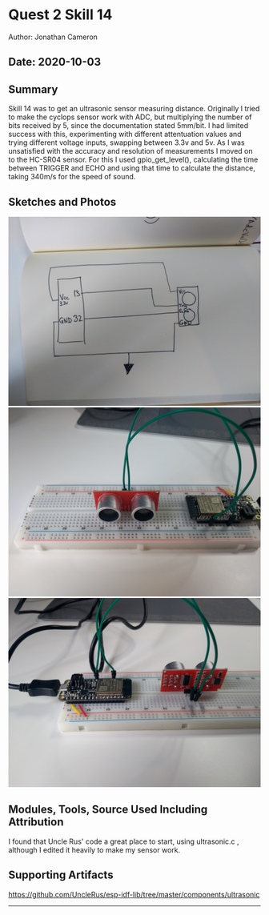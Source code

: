 #  Quest 2 Skill 14

Author: Jonathan Cameron

Date: 2020-10-03
-----

## Summary
Skill 14 was to get an ultrasonic sensor measuring distance. Originally I tried to make the cyclops sensor work with ADC, but multiplying the number of bits received by 5, since the documentation stated 5mm/bit. I had limited success with this, experimenting with different attentuation values and trying different voltage inputs, swapping between 3.3v and 5v. 
    As I was unsatisfied with the accuracy and resolution of measurements I moved on to the HC-SR04 sensor. For this I used
gpio_get_level(), calculating the time between TRIGGER and ECHO and using that time to calculate the distance, taking 340m/s for the speed of sound.

## Sketches and Photos
![image info](./images/skill14drawing.jpg)
![image info](./images/skill14pictureFront.jpg)
![image info](./images/skill14pictureBack.jpg)

## Modules, Tools, Source Used Including Attribution
I found that Uncle Rus' code a great place to start, using ultrasonic.c , although I edited it heavily to make my sensor work.

## Supporting Artifacts
https://github.com/UncleRus/esp-idf-lib/tree/master/components/ultrasonic

-----
